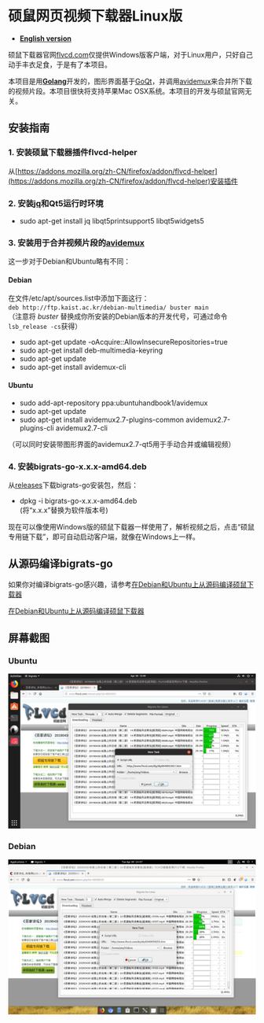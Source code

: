 # 硕鼠网页视频下载器Linux版

* [**English version**](https://github.com/dreamrover/bigrats-go/edit/master/README.md)

硕鼠下载器官网[flvcd.com](http://www.flvcd.com)仅提供Windows版客户端，对于Linux用户，只好自己动手丰衣足食，于是有了本项目。

本项目是用[**Golang**](https://golang.org/)开发的，图形界面基于[GoQt](https://github.com/visualfc/goqt)，并调用[avidemux](http://fixounet.free.fr/avidemux)来合并所下载的视频片段。本项目很快将支持苹果Mac OSX系统。本项目的开发与硕鼠官网无关。

## 安装指南

### 1. 安装硕鼠下载器插件flvcd-helper
从[https://addons.mozilla.org/zh-CN/firefox/addon/flvcd-helper](https://addons.mozilla.org/zh-CN/firefox/addon/flvcd-helper)安装插件

### 2. 安装[jq](https://stedolan.github.io/jq/)和Qt5运行时环境
* sudo apt-get install jq libqt5printsupport5 libqt5widgets5

### 3. 安装用于合并视频片段的[avidemux](http://fixounet.free.fr/avidemux/)
这一步对于Debian和Ubuntu略有不同：
#### Debian
在文件/etc/apt/sources.list中添加下面这行：<br>
`deb http://ftp.kaist.ac.kr/debian-multimedia/ buster main`<br>
（注意将 _buster_ 替换成你所安装的Debian版本的开发代号，可通过命令`lsb_release -cs`获得）
* sudo apt-get update -oAcquire::AllowInsecureRepositories=true
* sudo apt-get install deb-multimedia-keyring
* sudo apt-get update
* sudo apt-get install avidemux-cli<br>
#### Ubuntu
* sudo add-apt-repository ppa:ubuntuhandbook1/avidemux
* sudo apt-get update
* sudo apt-get install avidemux2.7-plugins-common avidemux2.7-plugins-cli avidemux2.7-cli<br>

（可以同时安装带图形界面的avidemux2.7-qt5用于手动合并或编辑视频）

### 4. 安装bigrats-go-x.x.x-amd64.deb
从[releases](https://github.com/dreamrover/bigrats-go/releases)下载bigrats-go安装包，然后：
* dpkg -i bigrats-go-x.x.x-amd64.deb<br>
(将“x.x.x”替换为软件版本号)<br>

现在可以像使用Windows版的硕鼠下载器一样使用了，解析视频之后，点击“硕鼠专用链下载”，即可自动启动客户端，就像在Windows上一样。

## 从源码编译bigrats-go
如果你对编译bigrats-go感兴趣，请参考[在Debian和Ubuntu上从源码编译硕鼠下载器](https://github.com/dreamrover/bigrats-go/wiki/%E5%9C%A8Debian%E5%92%8CUbuntu%E4%B8%8A%E4%BB%8E%E6%BA%90%E7%A0%81%E7%BC%96%E8%AF%91%E7%A1%95%E9%BC%A0%E4%B8%8B%E8%BD%BD%E5%99%A8)

[在Debian和Ubuntu上从源码编译硕鼠下载器](https://github.com/dreamrover/bigrats-go/wiki/%E5%9C%A8Debian%E5%92%8CUbuntu%E4%B8%8A%E4%BB%8E%E6%BA%90%E7%A0%81%E7%BC%96%E8%AF%91%E7%A1%95%E9%BC%A0%E4%B8%8B%E8%BD%BD%E5%99%A8)

## 屏幕截图
### Ubuntu
![image](https://github.com/dreamrover/screenshots/blob/master/bigrats-ubuntu-19.04.png)
### Debian
![image](https://github.com/dreamrover/screenshots/blob/master/bigrats-debian-buster.png)

